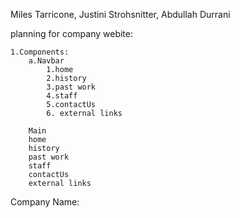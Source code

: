Miles Tarricone, Justini Strohsnitter, Abdullah Durrani

planning for company webite:

    1.Components:
        a.Navbar
            1.home
            2.history
            3.past work
            4.staff
            5.contactUs
            6. external links

        Main
        home
        history
        past work
        staff
        contactUs
        external links

Company Name:

    
